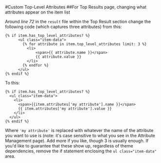 #Custom Top-Level Attributes
##For Top Results page, changing what attributes appear on the item list

Around _line 72_ in the <code>result</code> file within the Top Result section change the following code (which captures three attributes) from this:

````Liquid
{% if item.has_top_level_attributes? %}
      <ul class="item-data">
        {% for attribute in item.top_level_attributes limit: 3 %}
          <li>
              <span>{{ attribute.name }}</span>
              {{ attribute.value }}
          </li>
        {% endfor %}
      </ul>     
{% endif %}
````

To this:

````Liquid
{% if item.has_top_level_attributes? %}
  <ul class="item-data">
    <li>
      <span>{{item.attributes['my attribute'].name }}</span>
      {{ item.attributes['my attribute'].value }}
    </li>
  </ul>
{% endif %}
````

Where <code>'my attribute'</code> is replaced with whatever the name of the attribute you want to use is (note: it's case sensitive to what you see in the Attribute Management page). Add more if you like, though 3 is usually enough. If you'd like to guarantee that these show up, regardless of theme dependencies, remove the if statement enclosing the <code>ul class="item-data"</code> area.